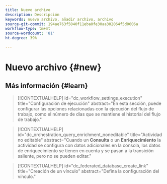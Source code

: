 ```yaml
---
title: Nuevo archivo
description: Descripción
keywords: nuevo archivo, añadir archivo, archivo
source-git-commit: 194ae763f5040f11eba0fe30aa302064f5d0606a
workflow-type: tm+mt
source-wordcount: '81'
ht-degree: 39%

---
```



# Nuevo archivo {#new}

## Más información {#learn}

<!-- Workflow + Workflow activities-->



>[!CONTEXTUALHELP]
>id="dc_workflow_settings_execution"
>title="Configuración de ejecución"
>abstract="En esta sección, puede configurar las opciones relacionadas con la ejecución del flujo de trabajo, como el número de días que se mantiene el historial del flujo de trabajo."




>[!CONTEXTUALHELP]
>id="dc_orchestration_query_enrichment_noneditable"
>title="Actividad no editable"
>abstract="Cuando un **Consulta** o un **Enriquecimiento** la actividad se configura con datos adicionales en la consola, los datos de enriquecimiento se tienen en cuenta y se pasan a la transición saliente, pero no se pueden editar."

<!-- Create a link -->

>[!CONTEXTUALHELP]
>id="dc_federated_database_create_link"
>title="Creación de un vínculo"
>abstract="Defina la configuración del vínculo."
